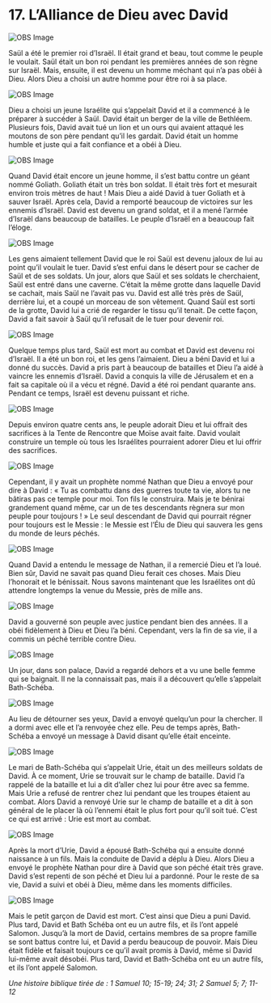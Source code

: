 # 17. L’Alliance de Dieu avec David

![OBS Image](https://cdn.door43.org/obs/jpg/360px/obs-en-17-01.jpg)

Saül a été le premier roi d’Israël. Il était grand et beau, tout comme le peuple le voulait. Saül était un bon roi pendant les premières années de son règne sur Israël. Mais, ensuite, il est devenu un homme méchant qui n’a pas obéi à Dieu. Alors Dieu a choisi un autre homme pour être roi à sa place.

![OBS Image](https://cdn.door43.org/obs/jpg/360px/obs-en-17-02.jpg)

Dieu a choisi un jeune Israélite qui s’appelait David et il a commencé à le préparer à succéder à Saül. David était un berger de la ville de Bethléem. Plusieurs fois, David avait tué un lion et un ours qui avaient attaqué les moutons de son père pendant qu’il les gardait. David était un homme humble et juste qui a fait confiance et a obéi à Dieu.

![OBS Image](https://cdn.door43.org/obs/jpg/360px/obs-en-17-03.jpg)

Quand David était encore un jeune homme, il s’est battu contre un géant nommé Goliath. Goliath était un très bon soldat. Il était très fort et mesurait environ trois mètres de haut ! Mais Dieu a aidé David à tuer Goliath et à sauver Israël. Après cela, David a remporté beaucoup de victoires sur les ennemis d’Israël. David est devenu un grand soldat, et il a mené l’armée d’Israël dans beaucoup de batailles. Le peuple d’Israël en a beaucoup fait l’éloge.

![OBS Image](https://cdn.door43.org/obs/jpg/360px/obs-en-17-04.jpg)

Les gens aimaient tellement David que le roi Saül est devenu jaloux de lui au point qu’il voulait le tuer. David s’est enfui dans le désert pour se cacher de Saül et de ses soldats. Un jour, alors que Saül et ses soldats le cherchaient, Saül est entré dans une caverne. C’était la même grotte dans laquelle David se cachait, mais Saül ne l’avait pas vu. David est allé très près de Saül, derrière lui, et a coupé un morceau de son vêtement. Quand Saül est sorti de la grotte, David lui a crié de regarder le tissu qu’il tenait. De cette façon, David a fait savoir à Saül qu’il refusait de le tuer pour devenir roi.

![OBS Image](https://cdn.door43.org/obs/jpg/360px/obs-en-17-05.jpg)

Quelque temps plus tard, Saül est mort au combat et David est devenu roi d’Israël. Il a été un bon roi, et les gens l’aimaient. Dieu a béni David et lui a donné du succès. David a pris part à beaucoup de batailles et Dieu l’a aidé à vaincre les ennemis d’Israël. David a conquis la ville de Jérusalem et en a fait sa capitale où il a vécu et régné. David a été roi pendant quarante ans. Pendant ce temps, Israël est devenu puissant et riche.

![OBS Image](https://cdn.door43.org/obs/jpg/360px/obs-en-17-06.jpg)

Depuis environ quatre cents ans, le peuple adorait Dieu et lui offrait des sacrifices à la Tente de Rencontre que Moïse avait faite. David voulait construire un temple où tous les Israélites pourraient adorer Dieu et lui offrir des sacrifices.

![OBS Image](https://cdn.door43.org/obs/jpg/360px/obs-en-17-07.jpg)

Cependant, il y avait un prophète nommé Nathan que Dieu a envoyé pour dire à David : « Tu as combattu dans des guerres toute ta vie, alors tu ne bâtiras pas ce temple pour moi. Ton fils le construira. Mais je te bénirai grandement quand même, car un de tes descendants règnera sur mon peuple pour toujours ! » Le seul descendant de David qui pourrait régner pour toujours est le Messie : le Messie est l’Élu de Dieu qui sauvera les gens du monde de leurs péchés.

![OBS Image](https://cdn.door43.org/obs/jpg/360px/obs-en-17-08.jpg)

Quand David a entendu le message de Nathan, il a remercié Dieu et l’a loué. Bien sûr, David ne savait pas quand Dieu ferait ces choses. Mais Dieu l’honorait et le bénissait. Nous savons maintenant que les Israélites ont dû attendre longtemps la venue du Messie, près de mille ans.

![OBS Image](https://cdn.door43.org/obs/jpg/360px/obs-en-17-09.jpg)

David a gouverné son peuple avec justice pendant bien des années. Il a obéi fidèlement à Dieu et Dieu l’a béni. Cependant, vers la fin de sa vie, il a commis un péché terrible contre Dieu.

![OBS Image](https://cdn.door43.org/obs/jpg/360px/obs-en-17-10.jpg)

Un jour, dans son palace, David a regardé dehors et a vu une belle femme qui se baignait. Il ne la connaissait pas, mais il a découvert qu’elle s’appelait Bath-Schéba.

![OBS Image](https://cdn.door43.org/obs/jpg/360px/obs-en-17-11.jpg)

Au lieu de détourner ses yeux, David a envoyé quelqu’un pour la chercher. Il a dormi avec elle et l’a renvoyée chez elle. Peu de temps après, Bath-Schéba a envoyé un message à David disant qu’elle était enceinte.

![OBS Image](https://cdn.door43.org/obs/jpg/360px/obs-en-17-12.jpg)

Le mari de Bath-Schéba qui s’appelait Urie, était un des meilleurs soldats de David. À ce moment, Urie se trouvait sur le champ de bataille. David l’a rappelé de la bataille et lui a dit d’aller chez lui pour être avec sa femme. Mais Urie a refusé de rentrer chez lui pendant que les troupes étaient au combat. Alors David a renvoyé Urie sur le champ de bataille et a dit à son général de le placer là où l’ennemi était le plus fort pour qu’il soit tué. C’est ce qui est arrivé : Urie est mort au combat.

![OBS Image](https://cdn.door43.org/obs/jpg/360px/obs-en-17-13.jpg)

Après la mort d’Urie, David a épousé Bath-Schéba qui a ensuite donné naissance à un fils. Mais la conduite de David a déplu à Dieu. Alors Dieu a envoyé le prophète Nathan pour dire à David que son péché était très grave. David s’est repenti de son péché et Dieu lui a pardonné. Pour le reste de sa vie, David a suivi et obéi à Dieu, même dans les moments difficiles.

![OBS Image](https://cdn.door43.org/obs/jpg/360px/obs-en-17-14.jpg)

Mais le petit garçon de David est mort. C’est ainsi que Dieu a puni David. Plus tard, David et Bath Schéba ont eu un autre fils, et ils l’ont appelé Salomon. Jusqu’à la mort de David, certains membres de sa propre famille se sont battus contre lui, et David a perdu beaucoup de pouvoir. Mais Dieu était fidèle et faisait toujours ce qu’il avait promis à David, même si David lui-même avait désobéi. Plus tard, David et Bath-Schéba ont eu un autre fils, et ils l’ont appelé Salomon.

_Une histoire biblique tirée de : 1 Samuel 10; 15-19; 24; 31; 2 Samuel 5; 7; 11-12_